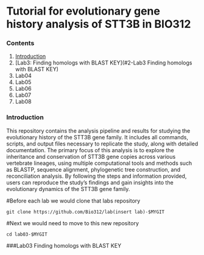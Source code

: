 # Tutorial for evolutionary gene history analysis of STT3B in BIO312 
  ### Contents  
  1. [Introduction](#1-introduction)
  2. [Lab3: Finding homologs with BLAST KEY](#2-Lab3 Finding homologs with BLAST KEY) 
  4. Lab04
  5. Lab05
  6. Lab06
  7. Lab07
  8. Lab08  
### Introduction
This repository contains the analysis pipeline and results for studying the evolutionary history of the STT3B gene family. It includes all commands, scripts, and output files necessary to replicate the study, along with detailed documentation. The primary focus of this analysis is to explore the inheritance and conservation of STT3B gene copies across various vertebrate lineages, using multiple computational tools and methods such as BLASTP, sequence alignment, phylogenetic tree construction, and reconciliation analysis. By following the steps and information provided, users can reproduce the study’s findings and gain insights into the evolutionary dynamics of the STT3B gene family.

#Before each lab we would clone that labs repository 

```
git clone https://github.com/Bio312/lab(insert lab)-$MYGIT
```

#Next we would need to move to this new repository 

    cd lab03-$MYGIT


###Lab03 Finding homologs with BLAST KEY

